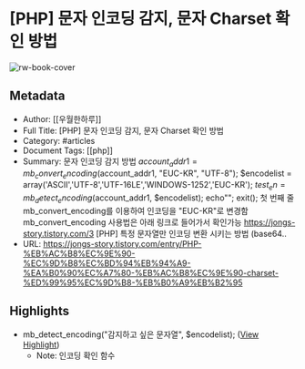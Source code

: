# [PHP] 문자 인코딩 감지, 문자 Charset 확인 방법

![rw-book-cover](https://img1.daumcdn.net/thumb/R800x0/?scode=mtistory2&fname=https%3A%2F%2Fblog.kakaocdn.net%2Fdn%2FbrNz4d%2FbtrTMRC0SsP%2FjhSi04o8kia5djPg2RfYw0%2Fimg.png)

## Metadata
- Author: [[우월한하루]]
- Full Title: [PHP] 문자 인코딩 감지, 문자 Charset 확인 방법
- Category: #articles
- Document Tags: [[php]] 
- Summary: 문자 인코딩 감지 방법 $account_addr1 = mb_convert_encoding($account_addr1, "EUC-KR", "UTF-8"); $encodelist = array('ASCII','UTF-8','UTF-16LE','WINDOWS-1252','EUC-KR'); $test_en = mb_detect_encoding($account_addr1, $encodelist); echo""; exit(); 첫 번째 줄 mb_convert_encoding를 이용하여 인코딩을 "EUC-KR"로 변경함 mb_convert_encoding 사용법은 아래 링크로 들어가서 확인가능 https://jongs-story.tistory.com/3 [PHP] 특정 문자열만 인코딩 변환 시키는 방법 (base64..
- URL: https://jongs-story.tistory.com/entry/PHP-%EB%AC%B8%EC%9E%90-%EC%9D%B8%EC%BD%94%EB%94%A9-%EA%B0%90%EC%A7%80-%EB%AC%B8%EC%9E%90-charset-%ED%99%95%EC%9D%B8-%EB%B0%A9%EB%B2%95

## Highlights
- mb_detect_encoding("감지하고 싶은 문자열", $encodelist); ([View Highlight](https://read.readwise.io/read/01hesgftfag6ch9rxw54nv4cy4))
    - Note: 인코딩 확인 함수
